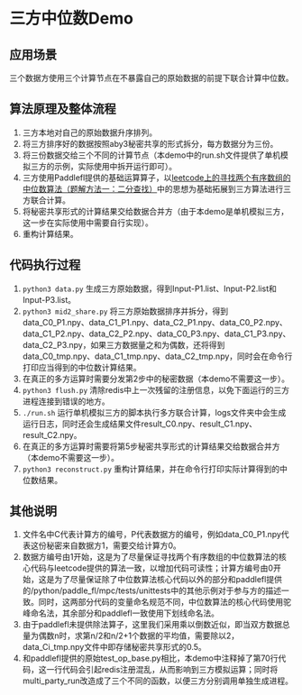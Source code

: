 # 三方中位数Demo

## 应用场景

三个数据方使用三个计算节点在不暴露自己的原始数据的前提下联合计算中位数。

## 算法原理及整体流程

1. 三方本地对自己的原始数据升序排列。
2. 将三方排序好的数据按照aby3秘密共享的形式拆分，每方数据分为三份。
3. 将三份数据交给三个不同的计算节点（本demo中的run.sh文件提供了单机模拟三方的示例，实际使用中拆开运行即可）。
4. 三方使用Paddlefl提供的基础运算算子，以[leetcode上的寻找两个有序数组的中位数算法（题解方法一：二分查找）](https://leetcode.cn/problems/median-of-two-sorted-arrays/solution/xun-zhao-liang-ge-you-xu-shu-zu-de-zhong-wei-s-114/)中的思想为基础拓展到三方算法进行三方联合计算。
5. 将秘密共享形式的计算结果交给数据合并方（由于本demo是单机模拟三方，这一步在实际使用中需要自行实现）。
6. 重构计算结果。

## 代码执行过程

1. `python3 data.py` 生成三方原始数据，得到Input-P1.list、Input-P2.list和Input-P3.list。
2. `python3 mid2_share.py` 将三方原始数据排序并拆分，得到data_C0_P1.npy、data_C1_P1.npy、data_C2_P1.npy、data_C0_P2.npy、data_C1_P2.npy、data_C2_P2.npy、data_C0_P3.npy、data_C1_P3.npy、data_C2_P3.npy，如果三方数据量之和为偶数，还将得到data_C0_tmp.npy、data_C1_tmp.npy、data_C2_tmp.npy，同时会在命令行打印应当得到的中位数计算结果。
3. 在真正的多方运算时需要分发第2步中的秘密数据（本demo不需要这一步）。
4. `python3 flush.py` 清除redis中上一次残留的注册信息，以免下面运行的三方进程连接到错误的地方。
5. `./run.sh` 运行单机模拟三方的脚本执行多方联合计算，logs文件夹中会生成运行日志，同时还会生成结果文件result_C0.npy、result_C1.npy、result_C2.npy。
6. 在真正的多方运算时需要将第5步秘密共享形式的计算结果交给数据合并方（本demo不需要这一步）。
7. `python3 reconstruct.py` 重构计算结果，并在命令行打印实际计算得到的中位数结果。

## 其他说明

1. 文件名中C代表计算方的编号，P代表数据方的编号，例如data_C0_P1.npy代表这份秘密来自数据方1，需要交给计算方0。
2. 数据方编号由1开始，这是为了尽量保证寻找两个有序数组的中位数算法的核心代码与leetcode提供的算法一致，以增加代码可读性；计算方编号由0开始，这是为了尽量保证除了中位数算法核心代码以外的部分和paddlefl提供的/python/paddle_fl/mpc/tests/unittests中的其他示例对于参与方的描述一致。同时，这两部分代码的变量命名规范不同，中位数算法的核心代码使用驼峰命名法，其余部分和paddlefl一致使用下划线命名法。
3. 由于paddlefl未提供除法算子，这里我们采用乘以倒数近似，即当双方数据总量为偶数n时，求第n/2和n/2+1个数据的平均值，需要除以2，data_Ci_tmp.npy文件中即存储秘密共享形式的0.5。
4. 和paddlefl提供的原始test_op_base.py相比，本demo中注释掉了第70行代码，这一行代码会引起redis注册混乱，从而影响到三方模拟运算；同时将multi_party_run改造成了三个不同的函数，以便三方分别调用单独生成进程。

